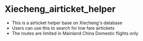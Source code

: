 # Xiecheng_airticket_helper
- This is a airticket helper base on Xiecheng's database
- Users can use this to search for low fare airtickets
- The routes are limited in Mainland China Domestic flights only

